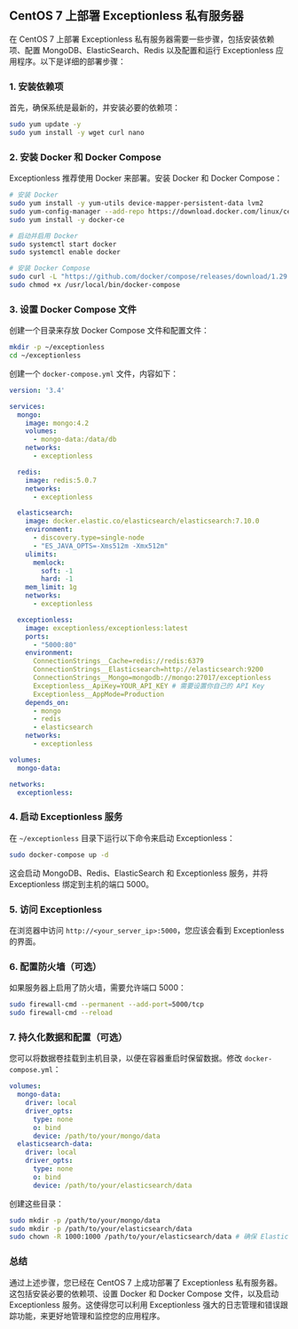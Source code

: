 ## CentOS 7 上部署 Exceptionless 私有服务器

在 CentOS 7 上部署 Exceptionless 私有服务器需要一些步骤，包括安装依赖项、配置 MongoDB、ElasticSearch、Redis 以及配置和运行 Exceptionless 应用程序。以下是详细的部署步骤：

### 1. 安装依赖项

首先，确保系统是最新的，并安装必要的依赖项：

```sh
sudo yum update -y
sudo yum install -y wget curl nano
```

### 2. 安装 Docker 和 Docker Compose

Exceptionless 推荐使用 Docker 来部署。安装 Docker 和 Docker Compose：

```sh
# 安装 Docker
sudo yum install -y yum-utils device-mapper-persistent-data lvm2
sudo yum-config-manager --add-repo https://download.docker.com/linux/centos/docker-ce.repo
sudo yum install -y docker-ce

# 启动并启用 Docker
sudo systemctl start docker
sudo systemctl enable docker

# 安装 Docker Compose
sudo curl -L "https://github.com/docker/compose/releases/download/1.29.2/docker-compose-$(uname -s)-$(uname -m)" -o /usr/local/bin/docker-compose
sudo chmod +x /usr/local/bin/docker-compose
```

### 3. 设置 Docker Compose 文件

创建一个目录来存放 Docker Compose 文件和配置文件：

```sh
mkdir -p ~/exceptionless
cd ~/exceptionless
```

创建一个 `docker-compose.yml` 文件，内容如下：

```yaml
version: '3.4'

services:
  mongo:
    image: mongo:4.2
    volumes:
      - mongo-data:/data/db
    networks:
      - exceptionless

  redis:
    image: redis:5.0.7
    networks:
      - exceptionless

  elasticsearch:
    image: docker.elastic.co/elasticsearch/elasticsearch:7.10.0
    environment:
      - discovery.type=single-node
      - "ES_JAVA_OPTS=-Xms512m -Xmx512m"
    ulimits:
      memlock:
        soft: -1
        hard: -1
    mem_limit: 1g
    networks:
      - exceptionless

  exceptionless:
    image: exceptionless/exceptionless:latest
    ports:
      - "5000:80"
    environment:
      ConnectionStrings__Cache=redis://redis:6379
      ConnectionStrings__Elasticsearch=http://elasticsearch:9200
      ConnectionStrings__Mongo=mongodb://mongo:27017/exceptionless
      Exceptionless__ApiKey=YOUR_API_KEY # 需要设置你自己的 API Key
      Exceptionless__AppMode=Production
    depends_on:
      - mongo
      - redis
      - elasticsearch
    networks:
      - exceptionless

volumes:
  mongo-data:

networks:
  exceptionless:
```

### 4. 启动 Exceptionless 服务

在 `~/exceptionless` 目录下运行以下命令来启动 Exceptionless：

```sh
sudo docker-compose up -d
```

这会启动 MongoDB、Redis、ElasticSearch 和 Exceptionless 服务，并将 Exceptionless 绑定到主机的端口 5000。

### 5. 访问 Exceptionless

在浏览器中访问 `http://<your_server_ip>:5000`，您应该会看到 Exceptionless 的界面。

### 6. 配置防火墙（可选）

如果服务器上启用了防火墙，需要允许端口 5000：

```sh
sudo firewall-cmd --permanent --add-port=5000/tcp
sudo firewall-cmd --reload
```

### 7. 持久化数据和配置（可选）

您可以将数据卷挂载到主机目录，以便在容器重启时保留数据。修改 `docker-compose.yml`：

```yaml
volumes:
  mongo-data:
    driver: local
    driver_opts:
      type: none
      o: bind
      device: /path/to/your/mongo/data
  elasticsearch-data:
    driver: local
    driver_opts:
      type: none
      o: bind
      device: /path/to/your/elasticsearch/data
```

创建这些目录：

```sh
sudo mkdir -p /path/to/your/mongo/data
sudo mkdir -p /path/to/your/elasticsearch/data
sudo chown -R 1000:1000 /path/to/your/elasticsearch/data # 确保 Elasticsearch 有权限写入数据目录
```

### 总结

通过上述步骤，您已经在 CentOS 7 上成功部署了 Exceptionless 私有服务器。这包括安装必要的依赖项、设置 Docker 和 Docker Compose 文件，以及启动 Exceptionless 服务。这使得您可以利用 Exceptionless 强大的日志管理和错误跟踪功能，来更好地管理和监控您的应用程序。